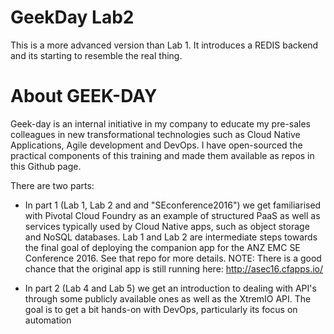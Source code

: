 # GeekDay Lab2
This is a more advanced version than Lab 1. It introduces a REDIS backend and its starting to resemble the real thing.

# About GEEK-DAY
Geek-day is an internal initiative in my company to educate my pre-sales colleagues in new transformational technologies such as Cloud Native Applications, Agile development and DevOps. I have open-sourced the practical components of this training and made them available as repos in this Github page.

There are two parts:
 * In part 1 (Lab 1, Lab 2 and and "SEconference2016") we get familiarised with Pivotal Cloud Foundry as an example of structured PaaS as well as services typically used by Cloud Native apps, such as object storage and NoSQL databases. Lab 1 and Lab 2 are intermediate steps towards the final goal of deploying the companion app for the ANZ EMC SE Conference 2016. See that repo for more details.
NOTE: There is a good chance that the original app is still running here:
http://asec16.cfapps.io/

 * In part 2 (Lab 4 and Lab 5) we get an introduction to dealing with API's through some publicly available ones as well as the XtremIO API. The goal is to get a bit hands-on with DevOps, particularly its focus on automation

